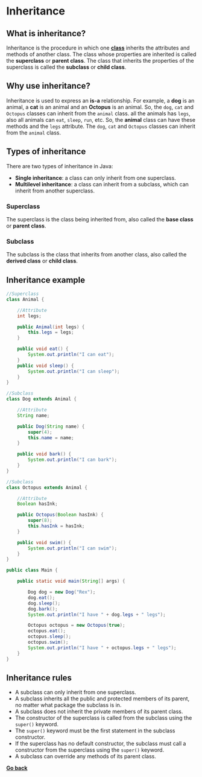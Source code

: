 <style>
red { color: Red }
orange { color: Orange }
green { color: Green }
blue { color: Blue }
yellow { color: Yellow }
magenta { color: Magenta }
cyan { color: Cyan }
gray { color: Gray }
</style>

# Inheritance

## What is inheritance?

Inheritance is the procedure in which one [**class**](Class.md) inherits the attributes and methods of another class. The class whose properties are inherited is called the **superclass** or **parent class**. The class that inherits the properties of the superclass is called the **subclass** or **child class**.

## Why use inheritance?

Inheritance is used to express an **is-a** relationship. For example, a **dog** is an animal, a **cat** is an animal and an **Octopus** is an animal. So, the `dog`, `cat` and `Octopus` classes can inherit from the `animal` class.
all the animals has `legs`, also all animals can `eat`, `sleep`, `run`, etc. So, the **animal** class can have these methods and the `legs` attribute. The `dog`, `cat` and `Octopus` classes can inherit from the `animal` class.

## Types of inheritance

There are two types of inheritance in Java:

* **Single inheritance**: a class can only inherit from one superclass.
* **Multilevel inheritance**: a class can inherit from a subclass, which can inherit from another superclass.

### Superclass

The superclass is the class being inherited from, also called the **base class** or **parent class**.

### Subclass

The subclass is the class that inherits from another class, also called the **derived class** or **child class**.

## Inheritance example

```java
//Superclass
class Animal {

    //Attribute
    int legs;

    public Animal(int legs) {
        this.legs = legs;
    }

    public void eat() {
        System.out.println("I can eat");
    }
    public void sleep() {
        System.out.println("I can sleep");
    }
}

//Subclass
class Dog extends Animal {

    //Attribute
    String name;

    public Dog(String name) {
        super(4);
        this.name = name;
    }

    public void bark() {
        System.out.println("I can bark");
    }
}

//Subclass
class Octopus extends Animal {

    //Attribute
    Boolean hasInk;

    public Octopus(Boolean hasInk) {
        super(8);
        this.hasInk = hasInk;
    }

    public void swim() {
        System.out.println("I can swim");
    }
}

public class Main {

    public static void main(String[] args) {

        Dog dog = new Dog("Rex");
        dog.eat();
        dog.sleep();
        dog.bark();
        System.out.println("I have " + dog.legs + " legs");

        Octopus octopus = new Octopus(true);
        octopus.eat();
        octopus.sleep();
        octopus.swim();
        System.out.println("I have " + octopus.legs + " legs");
    }
}
```

## Inheritance rules

* A subclass can only inherit from one superclass.
* A subclass inherits all the public and protected members of its parent, no matter what package the subclass is in.
* A subclass does not inherit the private members of its parent class.
* The constructor of the superclass is called from the subclass using the `super()` keyword.
* The `super()` keyword must be the first statement in the subclass constructor.
* If the superclass has no default constructor, the subclass must call a constructor from the superclass using the `super()` keyword.
* A subclass can override any methods of its parent class.

[**Go back**](Overview.md#oop)